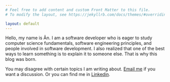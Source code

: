 ```yaml
---
# Feel free to add content and custom Front Matter to this file.
# To modify the layout, see https://jekyllrb.com/docs/themes/#overriding-theme-defaults

layout: default
---
```


Hello, my name is Ân. I am a software developer who is eager to study computer science fundamentals, software engineering principles, and people involved in software development. I also realized that one of the best ways to learn something is to explain it to someone else. That is why this blog was born.

You may disagree with certain topics I am writing about. <a href="mailto:{{ site.email }}">Email me</a> if you want a discussion. Or you can find me in <a href="https://www.linkedin.com/in/lenguyenthienan/">Linkedin<a/>.
